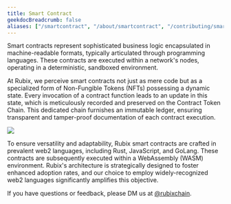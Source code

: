```yaml
---
title: Smart Contract
geekdocBreadcrumb: false
aliases: ["/smartcontract", "/about/smartcontract", "/contributing/smartcontract"]
---
```


Smart contracts represent sophisticated business logic encapsulated in machine-readable formats, typically articulated through programming languages. These contracts are executed within a network's nodes, operating in a deterministic, sandboxed environment.

At Rubix, we perceive smart contracts not just as mere code but as a specialized form of Non-Fungible Tokens (NFTs) possessing a dynamic state. Every invocation of a contract function leads to an update in this state, which is meticulously recorded and preserved on the Contract Token Chain. This dedicated chain furnishes an immutable ledger, ensuring transparent and tamper-proof documentation of each contract execution.

<img src="https://raw.githubusercontent.com/rubixchain/learn/main/static/images/smart_contracts_token_flow.jpg" >
</img>

To ensure versatility and adaptability, Rubix smart contracts are crafted in prevalent web2 languages, including Rust, JavaScript, and GoLang. These contracts are subsequently executed within a WebAssembly (WASM) environment. Rubix's architecture is strategically designed to foster enhanced adoption rates, and our choice to employ widely-recognized web2 languages significantly amplifies this objective.



If you have questions or feedback, please DM us at [@rubixchain](http://twitter.com/rubixChain).
